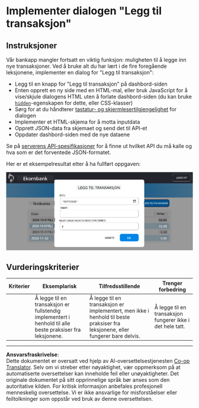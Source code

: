 <!--
CO_OP_TRANSLATOR_METADATA:
{
  "original_hash": "f23a868536c07da991b1d4e773161e25",
  "translation_date": "2025-08-26T23:13:18+00:00",
  "source_file": "7-bank-project/4-state-management/assignment.md",
  "language_code": "no"
}
-->
# Implementer dialogen "Legg til transaksjon"

## Instruksjoner

Vår bankapp mangler fortsatt en viktig funksjon: muligheten til å legge inn nye transaksjoner.
Ved å bruke alt du har lært i de fire foregående leksjonene, implementer en dialog for "Legg til transaksjon":

- Legg til en knapp for "Legg til transaksjon" på dashbord-siden
- Enten opprett en ny side med en HTML-mal, eller bruk JavaScript for å vise/skjule dialogens HTML uten å forlate dashbord-siden (du kan bruke [`hidden`](https://developer.mozilla.org/docs/Web/HTML/Global_attributes/hidden)-egenskapen for dette, eller CSS-klasser)
- Sørg for at du håndterer [tastatur- og skjermlesertilgjengelighet](https://developer.paciellogroup.com/blog/2018/06/the-current-state-of-modal-dialog-accessibility/) for dialogen
- Implementer et HTML-skjema for å motta inputdata
- Opprett JSON-data fra skjemaet og send det til API-et
- Oppdater dashbord-siden med de nye dataene

Se på [serverens API-spesifikasjoner](../api/README.md) for å finne ut hvilket API du må kalle og hva som er det forventede JSON-formatet.

Her er et eksempelresultat etter å ha fullført oppgaven:

![Skjermbilde som viser et eksempel på dialogen "Legg til transaksjon"](../../../../translated_images/dialog.93bba104afeb79f12f65ebf8f521c5d64e179c40b791c49c242cf15f7e7fab15.no.png)

## Vurderingskriterier

| Kriterier | Eksemplarisk                                                                                     | Tilfredsstillende                                                                                                      | Trenger forbedring                          |
| --------- | ------------------------------------------------------------------------------------------------ | --------------------------------------------------------------------------------------------------------------------- | ------------------------------------------- |
|           | Å legge til en transaksjon er fullstendig implementert i henhold til alle beste praksiser fra leksjonene. | Å legge til en transaksjon er implementert, men ikke i henhold til beste praksiser fra leksjonene, eller fungerer bare delvis. | Å legge til en transaksjon fungerer ikke i det hele tatt. |

---

**Ansvarsfraskrivelse**:  
Dette dokumentet er oversatt ved hjelp av AI-oversettelsestjenesten [Co-op Translator](https://github.com/Azure/co-op-translator). Selv om vi streber etter nøyaktighet, vær oppmerksom på at automatiserte oversettelser kan inneholde feil eller unøyaktigheter. Det originale dokumentet på sitt opprinnelige språk bør anses som den autoritative kilden. For kritisk informasjon anbefales profesjonell menneskelig oversettelse. Vi er ikke ansvarlige for misforståelser eller feiltolkninger som oppstår ved bruk av denne oversettelsen.